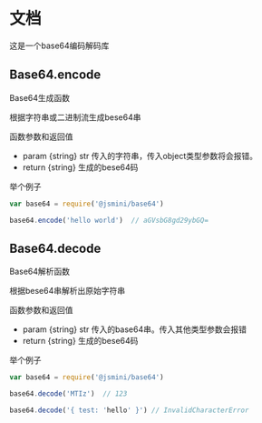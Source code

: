 # 文档
这是一个base64编码解码库

## Base64.encode

Base64生成函数

根据字符串或二进制流生成bese64串

函数参数和返回值

- param {string} str 传入的字符串，传入object类型参数将会报错。
- return {string} 生成的bese64码

举个例子

```js
var base64 = require('@jsmini/base64')

base64.encode('hello world')  // aGVsbG8gd29ybGQ=
```



## Base64.decode

Base64解析函数

根据bese64串解析出原始字符串

函数参数和返回值

- param {string} str 传入的base64串。传入其他类型参数会报错
- return {string} 生成的bese64码

举个例子

```js
var base64 = require('@jsmini/base64')

base64.decode('MTIz')  // 123

base64.decode('{ test: 'hello' }') // InvalidCharacterError
```

